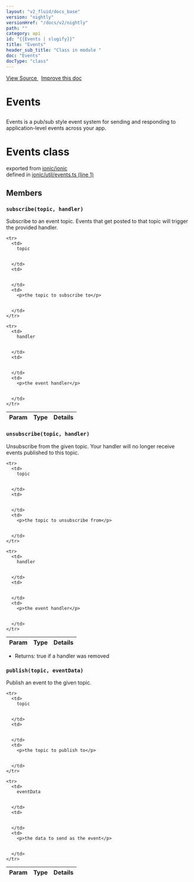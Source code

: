 ```yaml
---
layout: "v2_fluid/docs_base"
version: "nightly"
versionHref: "/docs/v2/nightly"
path: ""
category: api
id: "{{Events | slugify}}"
title: "Events"
header_sub_title: "Class in module "
doc: "Events"
docType: "class"
---
```




<div class="improve-docs">
  <a href='http://github.com/driftyco/ionic2/tree/master/ionic/util/events.ts#L0'>
    View Source
  </a>
  &nbsp;
  <a href='http://github.com/driftyco/ionic2/edit/master/ionic/util/events.ts#L0'>
    Improve this doc
  </a>

  <!-- TODO(drewrygh, perrygovier): render this block in the correct location, markup identical to component docs -->

</div>




<h1 class="api-title">

  Events



</h1>





<p>Events is a pub/sub style event system for sending and responding to application-level
events across your app.</p>





<h1 class="class export">Events <span class="type">class</span></h1>
<p class="module">exported from <a href='undefined'>ionic/ionic</a><br/>
defined in <a href="https://github.com/driftyco/ionic2/tree/master/ionic/util/events.ts#L1-L87">ionic/util/events.ts (line 1)</a>
</p>
<h2>Members</h2>

<div id="subscribe"></div>
<h3>
  <code>subscribe(topic, handler)</code>

</h3>

Subscribe to an event topic. Events that get posted to that topic
will trigger the provided handler.




<table class="table" style="margin:0;">
  <thead>
    <tr>
      <th>Param</th>
      <th>Type</th>
      <th>Details</th>
    </tr>
  </thead>
  <tbody>
    
    <tr>
      <td>
        topic
        
        
      </td>
      <td>
        
  
      </td>
      <td>
        <p>the topic to subscribe to</p>

        
      </td>
    </tr>
    
    <tr>
      <td>
        handler
        
        
      </td>
      <td>
        
  
      </td>
      <td>
        <p>the event handler</p>

        
      </td>
    </tr>
    
  </tbody>
</table>









<div id="unsubscribe"></div>
<h3>
  <code>unsubscribe(topic, handler)</code>

</h3>

Unsubscribe from the given topic. Your handler will
no longer receive events published to this topic.




<table class="table" style="margin:0;">
  <thead>
    <tr>
      <th>Param</th>
      <th>Type</th>
      <th>Details</th>
    </tr>
  </thead>
  <tbody>
    
    <tr>
      <td>
        topic
        
        
      </td>
      <td>
        
  
      </td>
      <td>
        <p>the topic to unsubscribe from</p>

        
      </td>
    </tr>
    
    <tr>
      <td>
        handler
        
        
      </td>
      <td>
        
  
      </td>
      <td>
        <p>the event handler</p>

        
      </td>
    </tr>
    
  </tbody>
</table>






* Returns: 
   true if a handler was removed






<div id="publish"></div>
<h3>
  <code>publish(topic, eventData)</code>

</h3>

Publish an event to the given topic.




<table class="table" style="margin:0;">
  <thead>
    <tr>
      <th>Param</th>
      <th>Type</th>
      <th>Details</th>
    </tr>
  </thead>
  <tbody>
    
    <tr>
      <td>
        topic
        
        
      </td>
      <td>
        
  
      </td>
      <td>
        <p>the topic to publish to</p>

        
      </td>
    </tr>
    
    <tr>
      <td>
        eventData
        
        
      </td>
      <td>
        
  
      </td>
      <td>
        <p>the data to send as the event</p>

        
      </td>
    </tr>
    
  </tbody>
</table>











